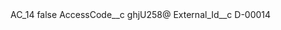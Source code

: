 <?xml version="1.0" encoding="UTF-8"?>
<CustomMetadata xmlns="http://soap.sforce.com/2006/04/metadata" xmlns:xsi="http://www.w3.org/2001/XMLSchema-instance" xmlns:xsd="http://www.w3.org/2001/XMLSchema">
    <label>AC_14</label>
    <protected>false</protected>
    <values>
        <field>AccessCode__c</field>
        <value xsi:type="xsd:string">ghjU258@</value>
    </values>
    <values>
        <field>External_Id__c</field>
        <value xsi:type="xsd:string">D-00014</value>
    </values>
</CustomMetadata>
